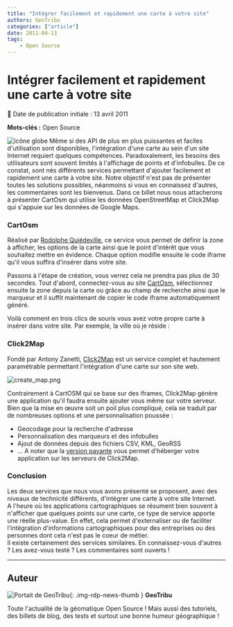 ```yaml
---
title: "Intégrer facilement et rapidement une carte à votre site"
authors: GeoTribu
categories: ["article"]
date: 2011-04-13
tags:
    - Open Source
---
```


# Intégrer facilement et rapidement une carte à votre site

:calendar: Date de publication initiale : 13 avril 2011

**Mots-clés :** Open Source

![icône globe](https://cdn.geotribu.fr/img/internal/icons-rdp-news/world.png) Même si des API de plus en plus puissantes et faciles d'utilisation sont disponibles, l'intégration d'une carte au sein d'un site Internet requiert quelques compétences. Paradoxalement, les besoins des utilisateurs sont souvent limités à l'affichage de points et d'infobulles. De ce constat, sont nés différents services permettant d'ajouter facilement et rapidement une carte à votre site. Notre objectif n'est pas de présenter toutes les solutions possibles, néanmoins si vous en connaissez d'autres, les commentaires sont les bienvenus. Dans ce billet nous nous attacherons à présenter CartOsm qui utilise les données OpenStreetMap et Click2Map qui s'appuie sur les données de Google Maps.

### CartOsm

Réalisé par [Rodolphe Quiédeville](http://blog.rodolphe.quiedeville.org/), ce service vous permet de définir la zone à afficher, les options de la carte ainsi que le point d'intérêt que vous souhaitez mettre en évidence. Chaque option modifie ensuite le code iframe qu'il vous suffira d'insérer dans votre site.

Passons à l'étape de création, vous verrez cela ne prendra pas plus de 30 secondes. Tout d'abord, connectez-vous au site [CartOsm](http://cartosm.eu/#), sélectionnez ensuite la zone depuis la carte ou grâce au champ de recherche ainsi que le marqueur et il suffit maintenant de copier le code iframe automatiquement généré.

Voilà comment en trois clics de souris vous avez votre propre carte à insérer dans votre site. Par exemple, la ville où je réside :

### Click2Map

Fondé par Antony Zanetti, [Click2Map](http://www.click2map.com/home) est un service complet et hautement paramétrable permettant l'intégration d'une carte sur son site web.

![create_map.png](http://geotribu.net/sites/default/files/Tuto/img/divers/create_map.png)

Contrairement à CartOSM qui se base sur des iframes, Click2Map génère une application qu'il faudra ensuite ajouter vous même sur votre serveur. Bien que la mise en œuvre soit un poil plus compliqué, cela se traduit par de nombreuses options et une personnalisation poussée :

* Geocodage pour la recherche d'adresse
* Personnalisation des marqueurs et des infobulles
* Ajout de données depuis des fichiers CSV, KML, GeoRSS
* ...
A noter que la [version payante](http://www.click2map.com/business_services) vous permet d'héberger votre application sur les serveurs de Click2Map.

### Conclusion

Les deux services que nous vous avons présenté se proposent, avec des niveaux de technicité différents, d'intégrer une carte à votre site Internet.  
A l'heure où les applications cartographiques se résument bien souvent à n'afficher que quelques points sur une carte, ce type de service apporte une réelle plus-value. En effet, cela permet d'externaliser ou de faciliter l'intégration d'informations cartographiques pour des entreprises ou des personnes dont cela n'est pas le coeur de métier.  
Il existe certainement des services similaires. En connaissez-vous d'autres ? Les avez-vous testé ? Les commentaires sont ouverts !

----

## Auteur

![Portait de GeoTribu](https://cdn.geotribu.fr/img/internal/charte/geotribu_logo_64x64.png){: .img-rdp-news-thumb }
**GeoTribu**

Toute l'actualité de la géomatique Open Source ! Mais aussi des tutoriels, des billets de blog, des tests et surtout une bonne humeur géographique !
